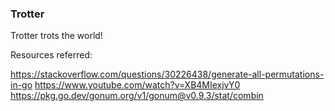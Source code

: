 ### Trotter

Trotter trots the world!



Resources referred:

https://stackoverflow.com/questions/30226438/generate-all-permutations-in-go
https://www.youtube.com/watch?v=XB4MIexjvY0
https://pkg.go.dev/gonum.org/v1/gonum@v0.9.3/stat/combin